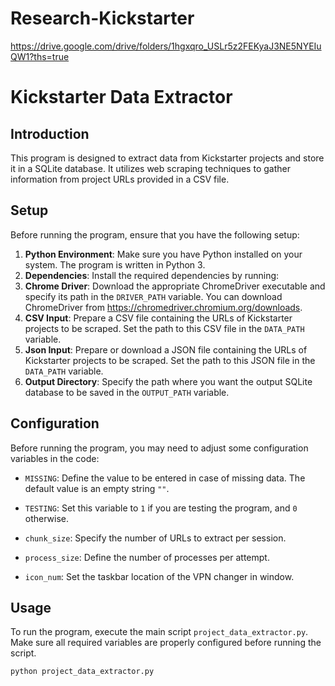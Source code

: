 # Research-Kickstarter

https://drive.google.com/drive/folders/1hgxqro_USLr5z2FEKyaJ3NE5NYEIuQW1?ths=true

# Kickstarter Data Extractor

## Introduction

This program is designed to extract data from Kickstarter projects and store it in a SQLite database. It utilizes web scraping techniques to gather information from project URLs provided in a CSV file.

## Setup

Before running the program, ensure that you have the following setup:

1. **Python Environment**: Make sure you have Python installed on your system. The program is written in Python 3.
2. **Dependencies**: Install the required dependencies by running:
3. **Chrome Driver**: Download the appropriate ChromeDriver executable and specify its path in the `DRIVER_PATH` variable. You can download ChromeDriver from https://chromedriver.chromium.org/downloads.
4. **CSV Input**: Prepare a CSV file containing the URLs of Kickstarter projects to be scraped. Set the path to this CSV file in the `DATA_PATH` variable.
5. **Json Input**: Prepare or download a JSON file containing the URLs of Kickstarter projects to be scraped. Set the path to this JSON file in the `DATA_PATH` variable.
6. **Output Directory**: Specify the path where you want the output SQLite database to be saved in the `OUTPUT_PATH` variable.

## Configuration

Before running the program, you may need to adjust some configuration variables in the code:

- `MISSING`: Define the value to be entered in case of missing data. The default value is an empty string `""`.

- `TESTING`: Set this variable to `1` if you are testing the program, and `0` otherwise.

- `chunk_size`: Specify the number of URLs to extract per session.

- `process_size`: Define the number of processes per attempt.

- `icon_num`: Set the taskbar location of the VPN changer in window.

## Usage

To run the program, execute the main script `project_data_extractor.py`. Make sure all required variables are properly configured before running the script.

```bash
python project_data_extractor.py
